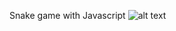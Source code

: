 Snake game with Javascript
![alt text](https://github.com/[kjpavs]/[snake-game-with-javascript]/blob/[branch]/image.png?raw=true)
